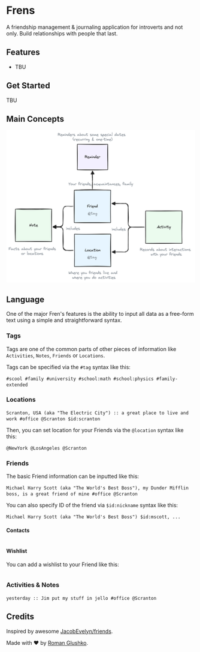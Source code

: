 # Frens

A friendship management & journaling application for introverts and not only.
Build relationships with people that last.

## Features

- TBU

## Get Started

TBU

## Main Concepts

![Diagram](./docs/friens-data-model.png?raw=true)

## Language

One of the major Fren's features is the ability to input all data as a free-form text using a simple and straightforward syntax.

### Tags

Tags are one of the common parts of other pieces of information like `Activities`, `Notes`, `Friends` or `Locations`.

Tags can be specified via the `#tag` syntax like this:

```text
#scool #family #university #school:math #school:physics #family-extended
```

### Locations

```text
Scranton, USA (aka "The Electric City") :: a great place to live and work #office @Scranton $id:scranton
```

Then, you can set location for your Friends via the `@location` syntax like this:

```text
@NewYork @LosAngeles @Scranton
```

### Friends

The basic Friend information can be inputted like this:

```text
Michael Harry Scott (aka "The World's Best Boss"), my Dunder Mifflin boss, is a great friend of mine #office @Scranton
```

You can also specify ID of the friend via `$id:nickname` syntax like this:

```text
Michael Harry Scott (aka "The World's Best Boss") $id:mscott, ...
```

#### Contacts

```text

```

#### Wishlist

You can add a wishlist to your Friend like this:

```text
```

### Activities & Notes

```text
yesterday :: Jim put my stuff in jello #office @Scranton
```

## Credits

Inspired by awesome [JacobEvelyn/friends](https://github.com/JacobEvelyn/friends).

Made with ❤️ by [Roman Glushko](https://github.com/roma-glushko).